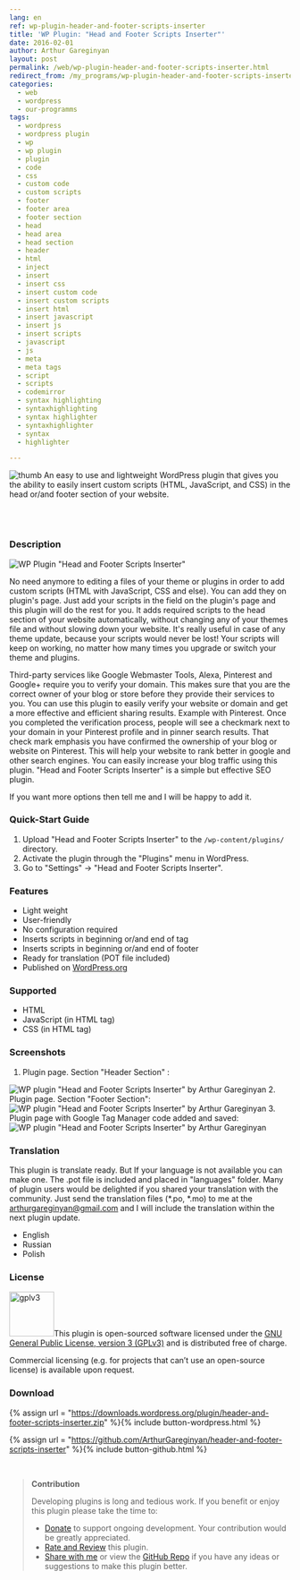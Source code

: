 ```yaml
---
lang: en
ref: wp-plugin-header-and-footer-scripts-inserter
title: 'WP Plugin: "Head and Footer Scripts Inserter"'
date: 2016-02-01
author: Arthur Gareginyan
layout: post
permalink: /web/wp-plugin-header-and-footer-scripts-inserter.html
redirect_from: /my_programs/wp-plugin-header-and-footer-scripts-inserter.html
categories:
  - web
  - wordpress
  - our-programms
tags:
  - wordpress
  - wordpress plugin
  - wp
  - wp plugin
  - plugin
  - code
  - css
  - custom code
  - custom scripts
  - footer
  - footer area
  - footer section
  - head
  - head area
  - head section
  - header
  - html
  - inject
  - insert
  - insert css
  - insert custom code
  - insert custom scripts
  - insert html
  - insert javascript
  - insert js
  - insert scripts
  - javascript
  - js
  - meta
  - meta tags
  - script
  - scripts
  - codemirror
  - syntax highlighting
  - syntaxhighlighting
  - syntax highlighter
  - syntaxhighlighter
  - syntax
  - highlighter

---
```


![thumb](/images/header-and-footer-scripts-inserter/icon.png)
An easy to use and lightweight WordPress plugin that gives you the ability to easily insert custom scripts (HTML, JavaScript, and CSS) in the head or/and footer section of your website.

<br><br>

### Description

<img src="/images/header-and-footer-scripts-inserter/banner.png" alt="WP Plugin &quot;Head and Footer Scripts Inserter&quot;" />

No need anymore to editing a files of your theme or plugins in order to add custom scripts (HTML with JavaScript, CSS and else). You can add they on plugin's page. Just add your scripts in the field on the plugin's page and this plugin will do the rest for you. It adds required scripts to the head section of your website automatically, without changing any of your themes file and without slowing down your website. It's really useful in case of any theme update, because your scripts would never be lost! Your scripts will keep on working, no matter how many times you upgrade or switch your theme and plugins.

Third-party services like Google Webmaster Tools, Alexa, Pinterest and Google+ require you to verify your domain. This makes sure that you are the correct owner of your blog or store before they provide their services to you. You can use this plugin to easily verify your website or domain and get a more effective and efficient sharing results. Example with Pinterest. Once you completed the verification process, people will see a checkmark next to your domain in your Pinterest profile and in pinner search results. That check mark emphasis you have confirmed the ownership of your blog or website on Pinterest. This will help your website to rank better in google and other search engines. You can easily increase your blog traffic using this plugin. "Head and Footer Scripts Inserter" is a simple but effective SEO plugin.

If you want more options then tell me and I will be happy to add it.


### Quick-Start Guide

1. Upload "Head and Footer Scripts Inserter" to the `/wp-content/plugins/` directory.
2. Activate the plugin through the "Plugins" menu in WordPress.
3. Go to "Settings" → "Head and Footer Scripts Inserter".


### Features

* Light weight
* User-friendly
* No configuration required
* Inserts scripts in beginning or/and end of <head> tag
* Inserts scripts in beginning or/and end of footer
* Ready for translation (POT file included)
* Published on [WordPress.org](http://wordpess.org/)


### Supported

* HTML
* JavaScript (in HTML tag)
* CSS (in HTML tag)


### Screenshots

1. Plugin page. Section "Header Section" :
<img src="/images/header-and-footer-scripts-inserter/screenshot-1.png" alt="WP plugin &quot;Head and Footer Scripts Inserter&quot; by Arthur Gareginyan" />
2. Plugin page. Section "Footer Section":
<img src="/images/header-and-footer-scripts-inserter/screenshot-2.png" alt="WP plugin &quot;Head and Footer Scripts Inserter&quot; by Arthur Gareginyan" />
3. Plugin page with Google Tag Manager code added and saved:
<img src="/images/header-and-footer-scripts-inserter/screenshot-3.png" alt="WP plugin &quot;Head and Footer Scripts Inserter&quot; by Arthur Gareginyan" />


### Translation

This plugin is translate ready. But If your language is not available you can make one. The .pot file is included and placed in "languages" folder. Many of plugin users would be delighted if you shared your translation with the community. Just send the translation files (*.po, *.mo) to me at the arthurgareginyan@gmail.com and I will include the translation within the next plugin update.

* English
* Russian
* Polish


### License

<img src="/images/gplv3.png" alt="gplv3" width="80" class="alignleft" style="border:none;" />This plugin is open-sourced software licensed under the <a href="http://www.gnu.org/licenses/gpl-3.0.html" title="GPLv3" target="_blank">GNU General Public License, version 3 (GPLv3)</a> and is distributed free of charge.

Commercial licensing (e.g. for projects that can’t use an open-source license) is available upon request.


### Download

{% assign url = "https://downloads.wordpress.org/plugin/header-and-footer-scripts-inserter.zip" %}{% include button-wordpress.html %}
    
{% assign url = "https://github.com/ArthurGareginyan/header-and-footer-scripts-inserter" %}{% include button-github.html %}


<br>

>**Contribution**
>
>Developing plugins is long and tedious work. If you benefit or enjoy this plugin please take the time to:
>
>* [Donate](http://www.arthurgareginyan.com/donate.html) to support ongoing development. Your contribution would be greatly appreciated.
>* [Rate and Review](https://wordpress.org/support/view/plugin-reviews/header-and-footer-scripts-inserter?rate=5#postform) this plugin.
>* [Share with me](mailto:arthurgareginyan@gmail.com) or view the [GitHub Repo](https://github.com/ArthurGareginyan/header-and-footer-scripts-inserter) if you have any ideas or suggestions to make this plugin better.
